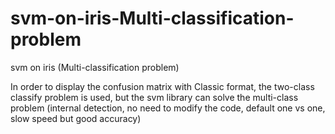 # svm-on-iris-Multi-classification-problem

svm on iris (Multi-classification problem)

In order to display the confusion matrix with Classic format, the two-class classify problem is used, but the svm library can solve the multi-class problem (internal detection, no need to modify the code, default one vs one, slow speed but good accuracy)
